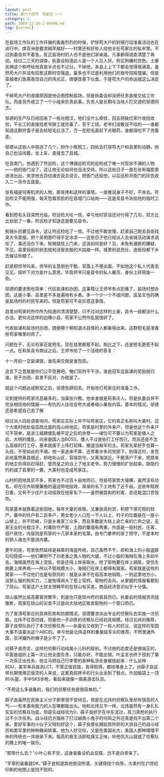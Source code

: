 ```yaml
---
layout: post
title: 第六十四节　苟家庄（一）
category: 2
path: 2009-12-26-2-06400.md
tag: [normal]
---
```


在盐场工作队的工作开展的轰轰烈烈的时候，铲除苟大户的狩猎行动准备活动也在进行中。席亚洲是要求越早越好――村里还有好些人给他关在苟家庄的私牢里。不过执委会并不着急。反正盐场村的人也不是他们家亲戚。凡事都得调查清楚了再说。经过二三天的调查，执委会知道此人是一个人见人厌，狗见狗嫌的货色。土豪劣绅这个称呼给他真是半点也不过分。干掉他，本县上上下下都会觉得很满意。虽然苟大户并没有招惹这群时空强盗，最多也不过是利用他们的旗号招摇撞骗，但是穿越者们急需表现自己的伟光正，顺便改善下伙食。于是苟大户的命运就这么决定了。

干掉苟大户的直接原因是他企图控制盐场，但是执委会却没把任务直接交给工作队。而是另外成立了一个小组来负责此事。负责人是长期与当地人打交道的邬德同志。

邬德的生产队已经回来了一些光棍汉，他们没什么牵挂，回去把破烂家什收拾收拾，干长工的直接找老爷辞工就完事了，至于工钱，老爷们没敢说不给的――谁都知道这群穷蛮子是去给短毛扛活了，万一在短毛面前下点眼药，谁都得吃不了兜着走。

邬德从这些人中挑选了几个，扮作小贩短工，四处去打探苟大户和县里的动静。他自己也没闲着，坐上车，直接去了县城。

在县南门，他遇到了符巡检，这个博铺巡检司的巡检成了唯一对现状不满的人物――他的衙门没了，这让他无论如何也没法交待。所以这些日子一直在张有福那里进进出出，央求他去百仞滩去说合说合，把衙门还给他，以后巡检司衙门的灰色收入二一添作五就是。

张有福是何等机灵的人物，那肯搀和这样的事情，一直推说身子不好，不肯去。符巡检又不能用强，每天愁眉苦脸的在县城门口站岗――这是吴县令派给他的临时工作。

看到短毛头目突然光临，符巡检大吃一惊，幸亏他的官话还对付得了几句，双方比比划划了一番，符巡检才知道这是要见县令。

髡贼头目要见县令，这让符巡检吃了一惊。不过他不敢怠慢，赶紧自己跑去县衙找吴大令禀报。把个吴明晋吓得手足冰凉――这些日子他已经派人去省城活动谋求调任了，事还没办下来，髡贼就找上门来，这该如何是好？见，未免有通匪的嫌疑，不见，县里目前的状态就和没穿衣服的大姑娘一样。城里别说民壮，连衙役都下乡去催征秋粮了。

赶紧把师爷叫来，师爷的主意倒也干脆，官面上不便出面，不如他这个私人代表去见见，探听下对方是什么意思。毕竟师爷只是县令的私人雇员，身份上好周旋一些。

邬德的要求倒也简单：代征盐课和办团。这事情让王师爷有点犯难了，盐场村想办团，这是小事，县里差不多是遍地有乡勇。多一个少一个不成问题，这呈文也的确是盐场村的村民写来的。但是苟家可不会乐意这事情。

县里对苟家的所作所为知道的清清楚楚，只不过对这样的土豪，县令一般都没什么办法。更何况这样的边陲小县，苟家不公然作乱就很好了。

代收盐课和盐场村办团，随便哪个稍知道点县情的人都看得出来，这群短毛是准备抢苟家嘴里的肉了。

问题在于，无论苟家还是短毛，现在县里都惹不起。相比之下，还是短毛更惹不起一点。在和吴县令商议之后，王师爷给了一个活络的答复：

十一月初一交盐课银，谁先来交就是谁包揽。

这言下之意就是你们公平竞赛吧，俺们官府不干涉。谁是冠军这盐课的奖励就归谁。至于办团，县里不反对，办就是了。

就这个问题达成默契之后，邬德告辞回去，开始攻打苟家庄的准备工作。

论到提供的苟家讯息最多的，当属张兴教，他本身就是苟家庄人。但是执委会并不完全相信他的情报――有仇的人往往会夸大或者缩小某些内容。基本的情况，邬德还是希望自己去了解

经过派人四处调查询问，苟家庄实际上并不叫苟家庄，它的真正名称叫大美村。这个大美村地处临高西北面的高山岭地区。苟家是村里的外来户，但是他这个外来户可不简单，是浙江福建倭乱被平定之后的余孽――诸位可不要以为苟家是倭人之后。大明的倭乱，向来是国人当BOSS，倭人不过是些打工仔而已，而且还是不怎么高级的打工仔，基本就属于上阵打前锋，撤退当殿军的主。苟家先辈好歹也算一头目，不至如此的不堪。他一家逃来不算，还带着许多同党部下。到得这村，发觉此地虽然离县城近，却地处山区，容易防守。又离海滨近。干脆落户下来，把原来的地主杀得杀赶得赶，堂而皇之的当上了地主老爷。势力慢慢的扩张起来，隐隐约约的成了县里的一霸，大美村也变成苟家庄。

山村的田地其实不多，苟家也不过百十亩地而已，但是苟家势大强横，虽然没有功名，却在庄外软硬兼施的逼迫带地投效，渐渐的名下土地有了近千亩。这些年赋税日重，又有不少庄户主动投效在他家名下――虽然被盘剥的利害，总还能混口苦饭吃。

苟家基本就靠着这些田地，每年大量的收租，又兼放高利贷，积攒下很可观的财产。寨中的住户有二百多户，男女老少人口在一千人以上，村子的位置是在一座小山坡上，并不险峻，只是乡勇家丁众多，而且多数是大陆上逃亡来的亡命之徒，无家无业的光棍汉子。村寨防守严密，土围的寨墙有两重，外面是一般村民、庄客、佃户居住，内层则是苟家的十几家本家的宅第。由专门豢养的家丁把守，不是本村的熟人谁也不能进内寨。

更牛的是，苟家依然延续是祖辈的海盗传统，自己虽然不干，却和海上的小股盗匪勾勾搭搭――他们攀附不了刘老香之类人物的大腿，不过小股的海贼在海上多如牛毛。海贼虽然在海上混饭，但是还得上岸来取水，抢了赃物要在岸上销赃，受伤生病要上岸养病――所以不管规模大小，海贼们在岸上都得有窝家。苟家就是这样的窝家――不过他们也是有原则的：就是从来不在临高本地销赃，一则这里地方小，没那么强的购买力，二是免得闹大了惹上官府。赃物的去向，从掌握的情报看都到了琼山。苟家这户土财主很稀罕的在琼山有买卖。商品经济意识似乎十分强。

琼山虽然比临高要富庶繁华，到底也只是琼州府的首县而已。执委会的情报资讯组推断，苟家在琼山的买卖不过是向大陆地区贩卖赃物的一个窗口而已。

为了查清苟家庄的具体形势和防御情况，邬德要求派出专业的侦察队去实施一次侦察。北炜不在百仞城，但是他一手训练的侦察队已经初具规模。经过北炜的推荐，薛子良带队执行了本次侦察任务――执委会又收到了一些人的抗议，说这样的军国大事不该委派这个ABC的。幸亏他是北炜这样的重量级军头的推荐，不然里通外国，崇洋媚外的帽子是少不了了。

对薛子良而言，这样的侦察行动纯属小儿科的级别。不过他的态度还是很端正的，毕竟是组织上第一次让他全面负责，只能办好，不能出错。叶孟言也终于捞到了第一次真正出任务，他立马把自己行李里的各种私货全身披挂起来：什么丛林BDU，美军单兵装具LC1，不管正版民版，真得假得，都给堆身上了。对薛子良这样长期使用正版货的人来说，这套真假搀半的行头业余到了极点。外加脑袋上一顶80头盔，手中SKS步枪，看起来就像一南美游击队员。

“不用这么多装备的，我们的侦察任务是很简单的。”

薛子良虽然在民族主义分子那里很不受待见，但是在北炜的侦察队里却有很高的人气――有本事有能力的人在哪都能出头。他和北炜又不一样。北炜虽然有一身扎扎实实的侦察兵功底，但是实战经验为0，薛子良好歹在中东混过，真刀真枪的执行过不少次任务。战斗经历方面除了打过越南小鬼子的何鸣之外还真是找不出第二个来。爱好军事的小伙子又特别好这个，薛子良便长期投其所好的大讲自己的战斗经历和美军里的种种趣闻轶事。他为人好交际，又是在美国长大，美国人那种喋喋不休的传统也一并继承下来。临高的夜生活即枯燥又乏味，听他侃大山就成了侦察队的晚上的唯一娱乐。

“那带什么去？”小叶心有不甘，这身装备没机会显摆，岂不是白带来了。

“平常的装备就OK。”薛子良知道其他倒没所谓，关键得找个向导。大美村在21世纪印刷的地图上是找不到的。
